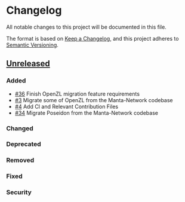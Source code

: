 # Changelog
All notable changes to this project will be documented in this file.

The format is based on [Keep a Changelog](https://keepachangelog.com/en/1.0.0/), and this project adheres to [Semantic Versioning](https://semver.org/spec/v2.0.0.html).

## [Unreleased]
### Added
- [\#36](https://github.com/openzklib/openzl/pull/36) Finish OpenZL migration feature requirements
- [\#3](https://github.com/openzklib/openzl/pull/3) Migrate some of OpenZL from the Manta-Network codebase
- [\#4](https://github.com/openzklib/openzl/pull/4) Add CI and Relevant Contribution Files
- [\#34](https://github.com/openzklib/openzl/pull/34) Migrate Poseidon from the Manta-Network codebase

### Changed

### Deprecated

### Removed

### Fixed

### Security

[Unreleased]: https://github.com/openzklib/openzl/compare/v0.0.0...HEAD
